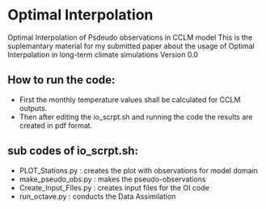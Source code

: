 # Optimal Interpolation
Optimal Interpolation of Psdeudo observations in CCLM model
This is the suplemantary material for my submitted paper about the usage of Optimal Interpolation in long-term climate simulations
Version 0.0

## How to run the code:

* First the monthly temperature values shall be calculated for CCLM outputs. 
* Then after editing the io_scrpt.sh and running the code the results are created in pdf format.

## sub codes of io_scrpt.sh:

* PLOT_Stations.py      :  creates the plot with observations for model domain
* make_pseudo_obs.py    :  makes the pseudo-observations
* Create_Input_FIles.py :  creates input files for the OI code
* run_octave.py         :  conducts the Data Assimilation

